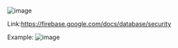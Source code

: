 ![image](https://user-images.githubusercontent.com/81428296/147294325-d900b4eb-3aed-476a-a484-b7e224501edc.png)

Link:https://firebase.google.com/docs/database/security

Example:
![image](https://user-images.githubusercontent.com/81428296/147294392-2d5fc62b-3bd2-4d2f-945b-e24fee4dee60.png)

